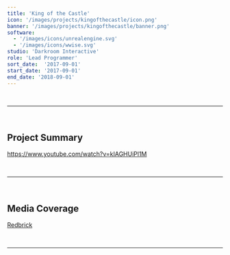 ```yaml
---
title: 'King of the Castle'
icon: '/images/projects/kingofthecastle/icon.png'
banner: '/images/projects/kingofthecastle/banner.png'
software:
  - '/images/icons/unrealengine.svg'
  - '/images/icons/wwise.svg'
studio: 'Darkroom Interactive'
role: 'Lead Programmer'
sort_date:  '2017-09-01'
start_date: '2017-09-01'
end_date: '2018-09-01'
---
```


<br/>

___

<br/>

## Project Summary

https://www.youtube.com/watch?v=kIAGHUiPl1M

<br/>

___

<br/>

## Media Coverage

[Redbrick](https://www.redbrick.me/egx-top-5-multiplayer-games/)

<br/>

___

<br/>
